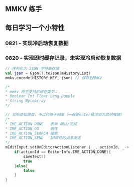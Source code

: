 ## MMKV 练手
## 每日学习一个小特性

### 0821 - 实现冷启动恢复数据
### 0820 - 实现即时缓存记录，未实现冷启动恢复数据

```kotlin
// 序列化为 JSON 字符串存储
val json = Gson().toJson(mHistoryList)
mmkv.encode(HISTORY_KEY, json) // 保存到MMKV

/*
* mmkv 原生支持的储存类型：
* Boolean Int Float Long Double
* String ByteArray
*/

// 监听虚拟键盘，不过约等于回车（一般是enter被渲染为其他按键）
/*
* IME_ACTION_DONE   表单 确认/完成
* IME_ACTION_GO	    前往
* IME_ACTION_SEARCH 搜索
* IME_ACTION_SEND   IM软件的消息发送
*/
mEditInput.setOnEditorActionListener { _, actionId, _->
    if(actionId == EditorInfo.IME_ACTION_DONE){
        saveText()
        true
    }else{
        false
    }
}

```